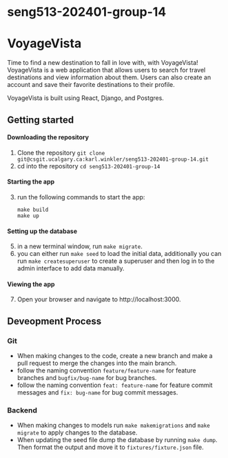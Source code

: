 # seng513-202401-group-14

# VoyageVista

Time to find a new destination to fall in love with, with VoyageVista! VoyageVista is a web application that allows users to search for travel destinations and view information about them. Users can also create an account and save their favorite destinations to their profile. 

VoyageVista is built using React, Django, and Postgres.

## Getting started

#### Downloading the repository
1. Clone the repository `git clone git@csgit.ucalgary.ca:karl.winkler/seng513-202401-group-14.git`
2. cd into the repository `cd seng513-202401-group-14`

#### Starting the app
3. run the following commands to start the app:
    ```
    make build
    make up
    ```

#### Setting up the database
5. in a new terminal window, run `make migrate`.
6. you can either run `make seed` to load the initial data, additionally you can run
`make createsuperuser` to create a superuser and then log in to the admin interface to add data manually.

#### Viewing the app
7. Open your browser and navigate to http://localhost:3000.

## Deveopment Process
### Git
  - When making changes to the code, create a new branch and make a pull request to merge the changes into the main branch.
  - follow the naming convention `feature/feature-name` for feature branches and `bugfix/bug-name` for bug branches.
  - follow the naming convention `feat: feature-name` for feature commit messages and `fix: bug-name` for bug commit messages.
### Backend
  - When making changes to models run `make makemigrations` and `make migrate` to apply changes to the database.
  - When updating the seed file dump the database by running `make dump`. Then format the output and move it to `fixtures/fixture.json` file.

